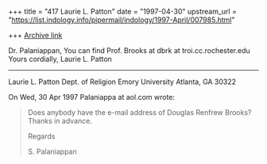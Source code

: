 +++
title = "417 Laurie L. Patton"
date = "1997-04-30"
upstream_url = "https://list.indology.info/pipermail/indology/1997-April/007985.html"

+++
[Archive link](https://list.indology.info/pipermail/indology/1997-April/007985.html)

Dr. Palaniappan,
	You can find Prof. Brooks at dbrk at troi.cc.rochester.edu
Yours cordially, 
Laurie L. Patton
**************************************************************

Laurie L. Patton
Dept. of Religion
Emory University
Atlanta, GA 30322

On Wed, 30 Apr 1997 Palaniappa at aol.com wrote:

> Does anybody have the e-mail address of Douglas Renfrew Brooks? Thanks in
> advance.
> 
> Regards
> 
> S. Palaniappan
> 





